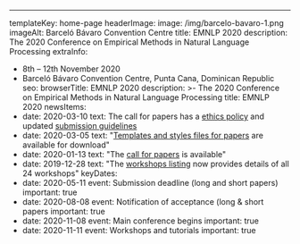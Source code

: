 ---
templateKey: home-page
headerImage:
  image: /img/barcelo-bavaro-1.png
  imageAlt: Barceló Bávaro Convention Centre
title: EMNLP 2020
description: The 2020 Conference on Empirical Methods in Natural Language Processing
extraInfo: 
  - 8th – 12th November 2020
  - Barceló Bávaro Convention Centre, Punta Cana, Dominican Republic
seo:
  browserTitle: EMNLP 2020
  description: >-
    The 2020 Conference on Empirical Methods in Natural Language Processing
  title: EMNLP 2020
newsItems:
  - date: 2020-03-10
    text: The call for papers has a [ethics policy](/call-for-papers#new-ethics-policy) and updated [submission guidelines](/call-for-papers#paper-submission-and-templates) 
  - date: 2020-03-05
    text: "[Templates and styles files for papers](/files/emnlp2020-templates.zip) are available for download"
  - date: 2020-01-13
    text: "The [call for papers](/call-for-papers) is available"
  - date: 2019-12-28
    text: "The [workshops listing](/workshops) now provides details of all 24 workshops"
keyDates:
  - date: 2020-05-11
    event: Submission deadline (long and short papers)
    important: true
  - date: 2020-08-08
    event: Notification of acceptance (long & short papers
    important: true
  - date: 2020-11-08
    event: Main conference begins
    important: true
  - date: 2020-11-11
    event: Workshops and tutorials
    important: true
